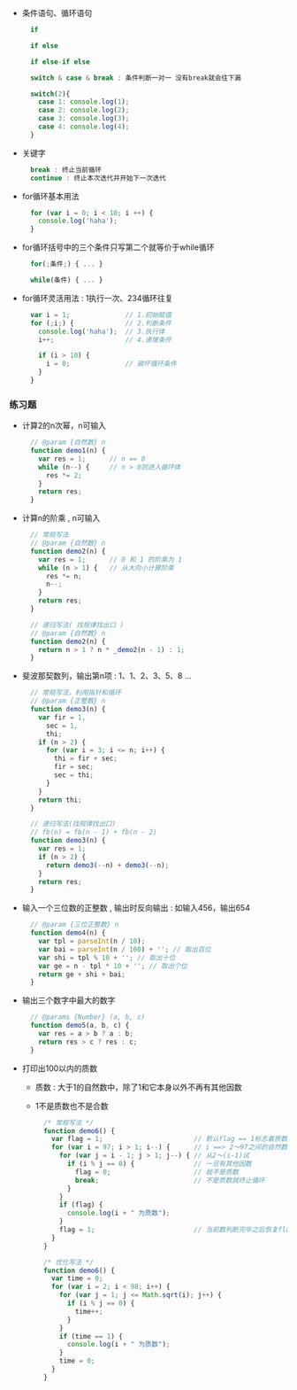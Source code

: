 - 条件语句、循环语句

  ```js
    if
  ```
  ```js
    if else
  ```
  ```js
    if else-if else
  ```
  ```js
    switch & case & break : 条件判断一对一 没有break就会往下漏
  ```
  ```js
    switch(2){
      case 1: console.log(1);
      case 2: console.log(2);
      case 3: console.log(3);
      case 4: console.log(4);
    }
  ```

- 关键字

  ```js
    break : 终止当前循环
    continue : 终止本次迭代并开始下一次迭代
  ```

- for循环基本用法

  ```js
    for (var i = 0; i < 10; i ++) {
      console.log('haha');
    }
  ```

- for循环括号中的三个条件只写第二个就等价于while循环

  ```js
    for(;条件;) { ... }
  ```
  ```js
    while(条件) { ... }
  ```

- for循环灵活用法 : 1执行一次、234循环往复

  ```js
    var i = 1;              // 1.初始赋值
    for (;i;) {             // 2.判断条件
      console.log('haha');  // 3.执行体
      i++;                  // 4.递增条件

      if (i > 10) {
        i = 0;              // 破坏循环条件
      }
    }
  ```

### 练习题

- 计算2的n次幂，n可输入

  ```js
    // @param {自然数} n
    function demo1(n) {
      var res = 1;      // n == 0
      while (n--) {     // n > 0则进入循环体
        res *= 2;
      }
      return res;
    }
  ```

- 计算n的阶乘 , n可输入

  ```js
    // 常规写法
    // @param {自然数} n
    function demo2(n) {
      var res = 1;      // 0 和 1 的阶乘为 1
      while (n > 1) {   // 从大向小计算阶乘
        res *= n;
        n--;
      }
      return res;
    }
  ```
  ```js
    // 递归写法( 找规律找出口 )
    // @param {自然数} n
    function demo2(n) {
      return n > 1 ? n * _demo2(n - 1) : 1;
    }
  ```

- 斐波那契数列，输出第n项 : 1、1、2、3、5、8 ...

  ```js
    // 常规写法，利用指针和循环
    // @param {正整数} n
    function demo3(n) {
      var fir = 1,
        sec = 1,
        thi;
      if (n > 2) {
        for (var i = 3; i <= n; i++) {
          thi = fir + sec;
          fir = sec;
          sec = thi;
        }
      }
      return thi;
    }
  ```
  ```js
    // 递归写法(找规律找出口)
    // fb(n) = fb(n - 1) + fb(n - 2)
    function demo3(n) {
      var res = 1;
      if (n > 2) {
        return demo3(--n) + demo3(--n);
      }
      return res;
    }
  ```

- 输入一个三位数的正整数 , 输出时反向输出 : 如输入456，输出654

  ```js
    // @param {三位正整数} n
    function demo4(n) {
      var tpl = parseInt(n / 10);
      var bai = parseInt(n / 100) + ''; // 取出百位
      var shi = tpl % 10 + ''; // 取出十位
      var ge = n - tpl * 10 + ''; // 取出个位
      return ge + shi + bai;
    }
  ```

- 输出三个数字中最大的数字

  ```js
    // @params {Number} (a, b, c)
    function demo5(a, b, c) {
      var res = a > b ? a : b;
      return res > c ? res : c;
    }
  ```

- 打印出100以内的质数

  - 质数 : 大于1的自然数中，除了1和它本身以外不再有其他因数

  - 1不是质数也不是合数

    ```js
      /* 常规写法 */
      function demo6() {
        var flag = 1;                       // 默认flag == 1标志着质数
        for (var i = 97; i > 1; i--) {      // i ==> 2～97之间的自然数
          for (var j = i - 1; j > 1; j--) { // 从2～(i-1)试
            if (i % j == 0) {               // 一旦有其他因数
              flag = 0;                     // 就不是质数
              break;                        // 不是质数就终止循环
            }
          }
          if (flag) {
            console.log(i + " 为质数");
          }
          flag = 1;                         // 当前数判断完毕之后恢复flag的默认值
        }
      }
    ```
    ```js
      /* 优化写法 */
      function demo6() {
        var time = 0;
        for (var i = 2; i < 98; i++) {
          for (var j = 1; j <= Math.sqrt(i); j++) {
            if (i % j == 0) {
              time++;
            }
          }
          if (time == 1) {
            console.log(i + " 为质数");
          }
          time = 0;
        }
      }
    ```